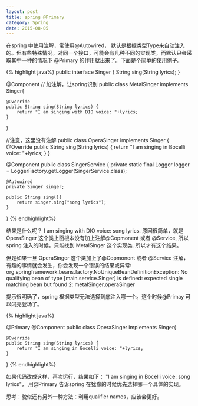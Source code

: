 ```yaml
---
layout: post
title: spring @Primary
category: Spring
date: 2015-08-05
---
```


在spring 中使用注解，常使用@Autowired， 默认是根据类型Type来自动注入的。但有些特殊情况，对同一个接口，可能会有几种不同的实现类，而默认只会采取其中一种的情况下 @Primary  的作用就出来了。下面是个简单的使用例子。

<!-- more -->

{% highlight java%}
public interface Singer {
    String sing(String lyrics);
}


@Component // 加注解，让spring识别
public class MetalSinger implements Singer{

    @Override
    public String sing(String lyrics) {
        return "I am singing with DIO voice: "+lyrics;
    }
}


//注意，这里没有注解
public class OperaSinger implements Singer {
    @Override
    public String sing(String lyrics) {
        return "I am singing in Bocelli voice: "+lyrics;
    }
}


@Component
public class SingerService {
    private static final Logger logger = LoggerFactory.getLogger(SingerService.class);

    @Autowired
    private Singer singer;

    public String sing(){
        return singer.sing("song lyrics");
    }
}
{% endhighlight%}


结果是什么呢？
I am singing with DIO voice: song lyrics. 原因很简单，就是 OperaSinger 这个类上面根本没有加上注解@Copmonent 或者 @Service, 所以spring 注入的时候，只能找到 MetalSinger 这个实现类. 所以才有这个结果。

但是如果一旦 OperaSinger 这个类加上了@Copmonent 或者 @Service 注解，有趣的事情就会发生，你会发现一个错误的结果或异常:
org.springframework.beans.factory.NoUniqueBeanDefinitionException: No qualifying bean of type [main.service.Singer] is defined: expected single matching bean but found 2: metalSinger,operaSinger

提示很明确了，spring 根据类型无法选择到底注入哪一个。这个时候@Primay 可以闪亮登场了。



{% highlight java%}

@Primary
@Component
public class OperaSinger implements Singer{

    @Override
    public String sing(String lyrics) {
        return "I am singing in Bocelli voice: "+lyrics;
    }
}
{% endhighlight%}

如果代码改成这样，再次运行，结果如下：
"I am singing in Bocelli voice: song lyrics"， 用@Primary 告诉spring 在犹豫的时候优先选择哪一个具体的实现。

思考：貌似还有另外一种方法：利用qualifier names，应该会更好。

